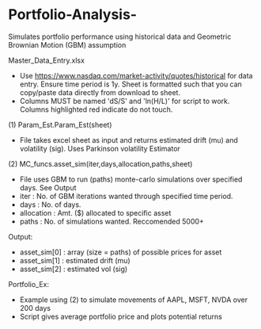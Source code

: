 # Portfolio-Analysis-
Simulates portfolio performance using historical data and Geometric Brownian Motion (GBM) assumption

Master_Data_Entry.xlsx
*  Use https://www.nasdaq.com/market-activity/quotes/historical for data entry. Ensure time period is 1y. Sheet is formatted such that you can copy/paste data directly from download to sheet.
*  Columns MUST be named 'dS/S' and 'ln(H/L)' for script to work. Columns highlighted red indicate do not touch.

(1) Param_Est.Param_Est(sheet)
*  File takes excel sheet as input and returns estimated drift (mu) and volatility (sig). Uses Parkinson volatility Estimator

(2) MC_funcs.asset_sim(iter,days,allocation,paths,sheet)
*  File uses GBM to run (paths) monte-carlo simulations over specified days. See Output
*  iter : No. of GBM iterations wanted through specified time period.
*  days : No. of days.
*  allocation : Amt. ($) allocated to specific asset
*  paths : No. of simulations wanted. Reccomended 5000+

Output: 
*  asset_sim[0] : array (size = paths) of possible prices for asset
*  asset_sim[1] : estimated drift (mu)
*  asset_sim[2] : estimated vol (sig)

Portfolio_Ex:
*  Example using (2) to simulate movements of AAPL, MSFT, NVDA over 200 days
*  Script gives average portfolio price and plots potential returns
